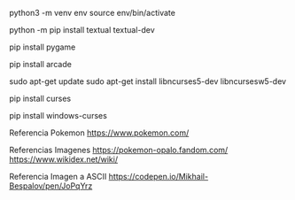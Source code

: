 python3 -m venv env
source env/bin/activate

<!-- comando para instalar Libreria Textual -->
<!-- comando para instalar Libreria Textual -->
python -m pip install textual textual-dev

<!-- comando para instalar Libreria pygame -->
pip install pygame

<!-- comando para instalar Libreria Arcade -->
pip install arcade


<!-- Librerias adicionales de C para curses, en teoria ya deberia venir en curses -->
sudo apt-get update
sudo apt-get install libncurses5-dev libncursesw5-dev
<!-- comando para instalar Libreria Curses para codespaces -->
pip install curses

<!-- comando para instalar Libreria Curses para Windows-->
pip install windows-curses

Referencia Pokemon
https://www.pokemon.com/

Referencias Imagenes
https://pokemon-opalo.fandom.com/
https://www.wikidex.net/wiki/

Referencia Imagen a ASCII
https://codepen.io/Mikhail-Bespalov/pen/JoPqYrz
